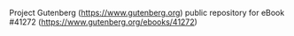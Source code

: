 Project Gutenberg (https://www.gutenberg.org) public repository for eBook #41272 (https://www.gutenberg.org/ebooks/41272)
